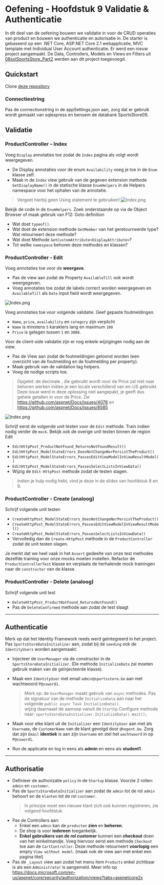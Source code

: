 # Oefening - Hoofdstuk 9 Validatie & Authenticatie

In dit deel van de oefening bouwen we validatie in voor de CRUD operaties van product en bouwen we authenticatie en autorisatie in. De starter is gebaseerd op een .NET Core, ASP.NET Core 2.1 webapplicatie, MVC template met Individual User Account authenticatie. Er werd een nieuw project aangemaakt. De Data, Controllers, Models en Views en Filters uit [08solSportsStore_Part2](https://github.com/WebIII/08solSportsStore_Part2) werden aan dit project toegevoegd.

## Quickstart
Clone [deze repository](https://github.com/WebIII/09exSportsStore.git)

### Connectiestring 

Pas de connectionstring in de appSettings.json aan, zorg dat er gebruik wordt gemaakt van sqlexpress en benoem de databank SportsStore09.

## Validatie
### ProductController – Index 
Voeg `Display` annotaties toe zodat de `Index` pagina als volgt wordt weergegeven.
- De Display annotaties voor de enum `Availability` voeg je toe in de `Enum` klasse zelf. 
- Maak in de `Index` view gebruik van de gegeven extension methode `GetDisplayName()` in de statische klasse `EnumHelpers` in de Helpers namespace voor het ophalen van de annotatie. 
> Vergeet hierbij geen Using statement te gebruiken!
![Index.png](/docs/images/product-index.png "Product Overzicht")

Bekijk de code in de `EnumHelpers`. Zoek onderstaande op via de Object Browser of maak gebruik van F12: Goto definition 
- Wat doet `typeof()`. 
- Wat doet de extension methode `GetMember` van het geretourneerde type? Wat retourneert deze methode? 
- Wat doet Methode `GetCustomAttribute<DisplayAttribute>`? 
- Tot welke `namespace` behoren deze methodes en klassen?

### ProductController - Edit  
Voeg annotaties toe voor de **weergave**.
- Pas de view aan zodat de Property `AvailableTill` ook wordt weergegeven.  
- Voeg annotaties toe zodat de labels correct worden weergegeven en `AvailableTill` als `Date` input field wordt weergegeven. 

![Index.png](/docs/images/product-edit.png "Product Edit")

Voeg annotaties toe voor volgende validatie. Geef gepaste foutmeldingen. 
- `Name`, `price`, `availability` en `category` zijn verplicht 
- `Name` is minstens `5` karakters lang en maximum `100` 
- `Price` is gelegen tussen `1` en `3000`. 

Voor de client-side validatie zijn er nog enkele wijzigingen nodig aan de view.
- Pas de View aan zodat de foutmeldingen getoond worden (een overzicht van de foutmelding en de foutmelding per property). 
- Maak gebruik van de validation tag helpers. 
- Voeg de nodige scripts toe.

> Opgelet: de decimale , die gebruikt wordt voor de Price zal niet naar behoren werken indien je een locale verschillend van en-US gebruikt. Deze issue werd in deze oplossing niet aangepakt, je geeft dus gehele getallen in voor de Price. Zie https://github.com/aspnet/Docs/issues/4076 en https://github.com/aspnet/Docs/issues/8585 

![Index.png](/docs/images/product-edit-val.png "Product Overzicht")

Schrijf eerst de volgende unit testen voor de `Edit` methode. Train indien nodig verder de `mock`. Bekijk ook de overige unit testen binnen de region Edit 
- `EditHttpPost_ProductNotFound_ReturnsNotFoundResult() `
- `EditHttpPost_ModelStateErrors_DoesNotChangeNorPersistTheProduct()` 
- `EditHttpPost_ModelStateErrors_PassesEditViewModelInViewResultModel()` 
- `EditHttpPost_ModelStateErrors_PassesSelectListsInViewData()`
- Wijzig de `Edit-HttpPost` methode zodat de testen slagen. 

> Indien je hulp nodig hebt, vind je deze in de slides van hoofdstuk 8 en 9. 

### ProductController - Create (analoog)
Schrijf volgende unit testen 
- `CreateHttpPost_ModelStateErrors_DoesNotChangeNorPersistTheProduct()` 
- `CreateHttpPost_ModelStateErrors_PassesEditViewModelInViewResultModel()` 
- `CreateHttpPost_ModelStateErrors_PassesSelectListsInViewData()` 
- Vervolledig dan de `Create-HttpPost` methode in de `ProductController` zodat de unit testen slagen.

Je merkt dat we heel vaak in het `Assert` gedeelte van onze test methodes dezelfde training voor onze mocks moeten instellen. Refactor de `ProductControllerTest` klasse en verplaats de herhalende mock trainingen naar de `constructor` van de klasse. 

### ProductController - Delete (analoog)
Schrijf volgende unit test 
- `DeleteHttpPost_ProductNotFound_ReturnsNotFound()`
- Pas de `DeleteConfirmed` methode aan zodat de test slaagt 

---

## Authenticatie 

Merk op dat het Identity Framework reeds werd geïntegreerd in het project. Pas `SportsStoreDataInitializer` aan, zodat bij de `seeding` ook de `IdentityUsers` worden aangemaakt:
- Injecteer de `UserManager` via de constructor in de `SportsStoreDataInitializer`. (De methode `InitializeData` zal moeten gebruik maken van de geïnjecteerde klasse).
- Maak een `IdentityUser` met email `admin@sportsstore.be` aan met wachtwoord `P@ssword1`. 
    > Merk op: de `UserManager` maakt gebruik van `async` methodes. Pas de signatuur van de methode `InitializeData` aan naar het volgende `public async Task InitializeData()`.  
    wijzig daarnaast de aanroep vanuit de `StartUp` Configure methode naar: 
`sportsStoreDataInitializer.InitializeData().Wait();`

- Maak voor elke klant uit de `Initializer` een `IdentityUser` aan met als `Username`, de `CustomerName` van de klant gevolgd door `@hogent.be`. Zorg dat zijn `Email` **identiek** is aan zijn `Username` en stel het `wachtwoord` in op `P@ssword1`.
- Run de applicatie en log in eens als **admin** en eens als **student1**.


---

## Authorisatie
- Definieer de authorizatie `policy` in de `Startup` klasse. Voorzie 2 rollen: `admin` en `customer`.
- Pas de `SportsStoreDataInitializer` aan zodat de `admin` tot de rol `admin` behoort en de `klanten` tot de rol `customer`.
    >  In principe moet een nieuwe klant zich ook kunnen registreren, zie volgend hoofdstuk. 
- Pas de Controllers aan: 
    - Enkel een `admin` kan de `producten` **zien** en **beheren**. 
    - De shop is voor **iedereen** toegankelijk. 
    - **Enkel gebruikers van de rol customer** kunnen een **checkout** doen van het winkelmandje. Voeg hiervoor eerst een methode `Checkout` toe aan de `CartController`. Deze methode retourneert **voorlopig** een empty `View without model`. (maak ook de view aan met enkel een pagina titel) 
- Pas de `_Layout` view aan zodat het menu item `Products` enkel zichtbaar is als een `Administrator` is aangemeld. Meer info op https://docs.microsoft.com/en-us/aspnet/core/security/authorization/views?tabs=aspnetcore2x 
